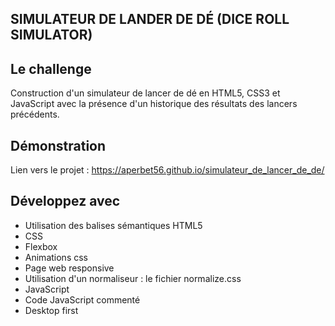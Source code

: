 ## SIMULATEUR DE LANDER DE DÉ (DICE ROLL SIMULATOR)

## Le challenge

Construction d'un simulateur de lancer de dé en HTML5, CSS3 et JavaScript avec la présence d'un historique des résultats des lancers précédents.

## Démonstration

Lien vers le projet : https://aperbet56.github.io/simulateur_de_lancer_de_de/

## Développez avec

- Utilisation des balises sémantiques HTML5
- CSS
- Flexbox
- Animations css
- Page web responsive
- Utilisation d'un normaliseur : le fichier normalize.css
- JavaScript
- Code JavaScript commenté
- Desktop first

